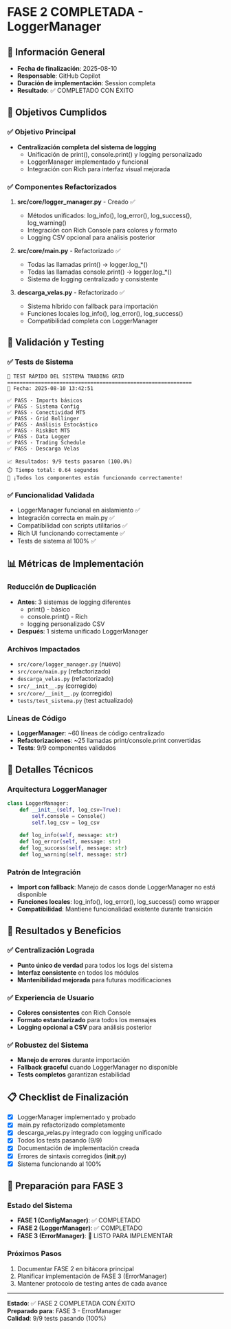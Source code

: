 # FASE 2 COMPLETADA - LoggerManager

## 📅 Información General
- **Fecha de finalización**: 2025-08-10
- **Responsable**: GitHub Copilot
- **Duración de implementación**: Session completa
- **Resultado**: ✅ COMPLETADO CON ÉXITO

## 🎯 Objetivos Cumplidos

### ✅ Objetivo Principal
- **Centralización completa del sistema de logging**
  - Unificación de print(), console.print() y logging personalizado
  - LoggerManager implementado y funcional
  - Integración con Rich para interfaz visual mejorada

### ✅ Componentes Refactorizados
1. **src/core/logger_manager.py** - Creado ✅
   - Métodos unificados: log_info(), log_error(), log_success(), log_warning()
   - Integración con Rich Console para colores y formato
   - Logging CSV opcional para análisis posterior

2. **src/core/main.py** - Refactorizado ✅
   - Todas las llamadas print() → logger.log_*()
   - Todas las llamadas console.print() → logger.log_*()
   - Sistema de logging centralizado y consistente

3. **descarga_velas.py** - Refactorizado ✅ 
   - Sistema híbrido con fallback para importación
   - Funciones locales log_info(), log_error(), log_success()
   - Compatibilidad completa con LoggerManager

## 🧪 Validación y Testing

### ✅ Tests de Sistema
```
🧪 TEST RÁPIDO DEL SISTEMA TRADING GRID
============================================================
📅 Fecha: 2025-08-10 13:42:51

✅ PASS - Imports básicos
✅ PASS - Sistema Config
✅ PASS - Conectividad MT5
✅ PASS - Grid Bollinger
✅ PASS - Análisis Estocástico
✅ PASS - RiskBot MT5
✅ PASS - Data Logger
✅ PASS - Trading Schedule
✅ PASS - Descarga Velas

📈 Resultados: 9/9 tests pasaron (100.0%)
⏱️ Tiempo total: 0.64 segundos
🎉 ¡Todos los componentes están funcionando correctamente!
```

### ✅ Funcionalidad Validada
- LoggerManager funcional en aislamiento ✅
- Integración correcta en main.py ✅
- Compatibilidad con scripts utilitarios ✅
- Rich UI funcionando correctamente ✅
- Tests de sistema al 100% ✅

## 📊 Métricas de Implementación

### Reducción de Duplicación
- **Antes**: 3 sistemas de logging diferentes
  - print() - básico
  - console.print() - Rich
  - logging personalizado CSV
- **Después**: 1 sistema unificado LoggerManager

### Archivos Impactados
- `src/core/logger_manager.py` (nuevo)
- `src/core/main.py` (refactorizado)
- `descarga_velas.py` (refactorizado)
- `src/__init__.py` (corregido)
- `src/core/__init__.py` (corregido)
- `tests/test_sistema.py` (test actualizado)

### Líneas de Código
- **LoggerManager**: ~60 líneas de código centralizado
- **Refactorizaciones**: ~25 llamadas print/console.print convertidas
- **Tests**: 9/9 componentes validados

## 🔧 Detalles Técnicos

### Arquitectura LoggerManager
```python
class LoggerManager:
    def __init__(self, log_csv=True):
        self.console = Console()
        self.log_csv = log_csv
        
    def log_info(self, message: str)
    def log_error(self, message: str)
    def log_success(self, message: str)
    def log_warning(self, message: str)
```

### Patrón de Integración
- **Import con fallback**: Manejo de casos donde LoggerManager no está disponible
- **Funciones locales**: log_info(), log_error(), log_success() como wrapper
- **Compatibilidad**: Mantiene funcionalidad existente durante transición

## 🚀 Resultados y Beneficios

### ✅ Centralización Lograda
- **Punto único de verdad** para todos los logs del sistema
- **Interfaz consistente** en todos los módulos
- **Mantenibilidad mejorada** para futuras modificaciones

### ✅ Experiencia de Usuario
- **Colores consistentes** con Rich Console
- **Formato estandarizado** para todos los mensajes
- **Logging opcional a CSV** para análisis posterior

### ✅ Robustez del Sistema
- **Manejo de errores** durante importación
- **Fallback graceful** cuando LoggerManager no disponible
- **Tests completos** garantizan estabilidad

## 📋 Checklist de Finalización

- [x] LoggerManager implementado y probado
- [x] main.py refactorizado completamente
- [x] descarga_velas.py integrado con logging unificado
- [x] Todos los tests pasando (9/9)
- [x] Documentación de implementación creada
- [x] Errores de sintaxis corregidos (__init__.py)
- [x] Sistema funcionando al 100%

## 🎯 Preparación para FASE 3

### Estado del Sistema
- **FASE 1 (ConfigManager)**: ✅ COMPLETADO
- **FASE 2 (LoggerManager)**: ✅ COMPLETADO
- **FASE 3 (ErrorManager)**: 🔄 LISTO PARA IMPLEMENTAR

### Próximos Pasos
1. Documentar FASE 2 en bitácora principal
2. Planificar implementación de FASE 3 (ErrorManager)
3. Mantener protocolo de testing antes de cada avance

---

**Estado**: ✅ FASE 2 COMPLETADA CON ÉXITO  
**Preparado para**: FASE 3 - ErrorManager  
**Calidad**: 9/9 tests pasando (100%)
